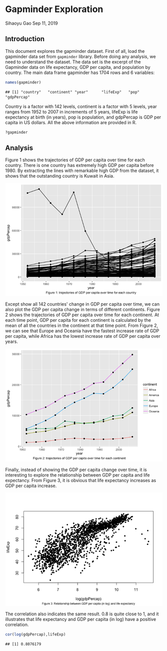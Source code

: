 Gapminder Exploration
================
Sihaoyu Gao
Sep 11, 2019

Introduction
------------

This document explores the gapminder dataset. First of all, load the gapminder data set from `gapminder` library. Before doing any analysis, we need to understand the dataset. The data set is the excerpt of the Gapminder data on life expectancy, GDP per capita, and population by country. The main data frame gapminder has 1704 rows and 6 variables:

``` r
names(gapminder)
```

    ## [1] "country"   "continent" "year"      "lifeExp"   "pop"       "gdpPercap"

Country is a factor with 142 levels, continent is a factor with 5 levels, year ranges from 1952 to 2007 in increments of 5 years, lifeExp is life expectancy at birth (in years), pop is population, and gdpPercap is GDP per capita in US dollars. All the above information are provided in R.

``` r
?gapminder
```

Analysis
--------

Figure 1 shows the trajectories of GDP per capita over time for each country. There is one country has extremely high GDP per capita before 1980. By extracting the lines with remarkable high GDP from the dataset, it shows that the outstanding country is Kuwait in Asia.

![](Plots/Plot1.png)

Except show all 142 countries' change in GDP per capita over time, we can also plot the GDP per capita change in terms of different continents. Figure 2 shows the trajectories of GDP per capita over time for each continent. At each time point, GDP per capita for each continent is calculated by the mean of all the countries in the continent at that time point. From Figure 2, we can see that Europe and Oceania have the fastest increase rate of GDP per capita, while Africa has the lowest increase rate of GDP per capita over years.

![](Plots/Plot2.png)

Finally, instead of showing the GDP per capita change over time, it is interesting to explore the relationship between GDP per capita and life expectancy. From Figure 3, it is obvious that life expectancy increases as GDP per capita increase.

![](Plots/Plot3.png)

The correlation also indicates the same result. 0.8 is quite close to 1, and it illustrates that life expectancy and GDP per capita (in log) have a positive correlation.

``` r
cor(log(gdpPercap),lifeExp)
```

    ## [1] 0.8076179

